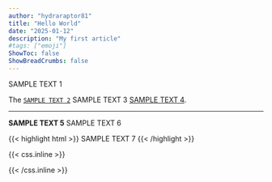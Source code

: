 ```yaml
---
author: "hydraraptor81"
title: "Hello World"
date: "2025-01-12"
description: "My first article"
#tags: ["emoji"]
ShowToc: false
ShowBreadCrumbs: false
---
```


SAMPLE TEXT 1 

<!--more-->

The [`SAMPLE TEXT 2`](https://searxng.hweeren.com) SAMPLE TEXT 3  [SAMPLE TEXT 4](https://searxng.hweeren.com).

---

**SAMPLE TEXT 5** SAMPLE TEXT 6 

{{< highlight html >}}
SAMPLE TEXT 7
{{< /highlight >}}

{{< css.inline >}}

<style>
.emojify {
	font-family: Apple Color Emoji, Segoe UI Emoji, NotoColorEmoji, Segoe UI Symbol, Android Emoji, EmojiSymbols;
	font-size: 2rem;
	vertical-align: middle;
}
@media screen and (max-width:650px) {
  .nowrap {
    display: block;
    margin: 25px 0;
  }
}
</style>

{{< /css.inline >}}
